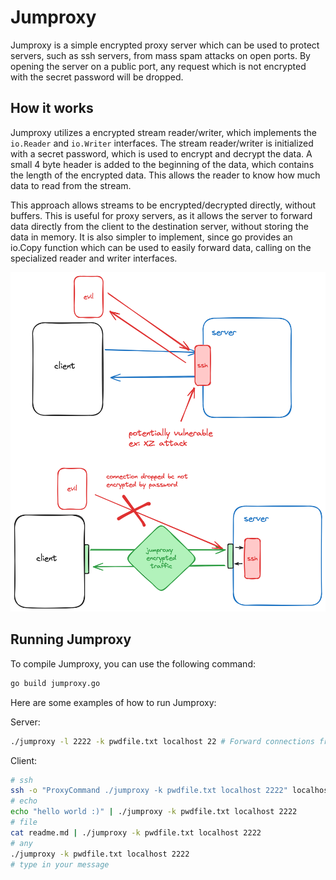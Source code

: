 # Jumproxy
Jumproxy is a simple encrypted proxy server which can be used to protect servers, such as ssh servers, from mass spam attacks on open ports. By opening the server on a public port, any request which is not encrypted with the secret password will be dropped. 

## How it works

Jumproxy utilizes a encrypted stream reader/writer, which implements the `io.Reader` and `io.Writer` interfaces. The stream reader/writer is initialized with a secret password, which is used to encrypt and decrypt the data. A small 4 byte header is added to the beginning of the data, which contains the length of the encrypted data. This allows the reader to know how much data to read from the stream.

This approach allows streams to be encrypted/decrypted directly, without buffers. This is useful for proxy servers, as it allows the server to forward data directly from the client to the destination server, without storing the data in memory. It is also simpler to implement, since go provides an io.Copy function which can be used to easily forward data, calling on the specialized reader and writer interfaces.

![Jumproxy Diagram](assets/jumproxy_diagram.png)

## Running Jumproxy
To compile Jumproxy, you can use the following command:
```bash
go build jumproxy.go
```

Here are some examples of how to run Jumproxy:

Server:
```bash
./jumproxy -l 2222 -k pwdfile.txt localhost 22 # Forward connections from port 2222 to port 22, 22 can be any port
```

Client:
```bash
# ssh
ssh -o "ProxyCommand ./jumproxy -k pwdfile.txt localhost 2222" localhost
# echo
echo "hello world :)" | ./jumproxy -k pwdfile.txt localhost 2222
# file
cat readme.md | ./jumproxy -k pwdfile.txt localhost 2222
# any
./jumproxy -k pwdfile.txt localhost 2222
# type in your message
```

